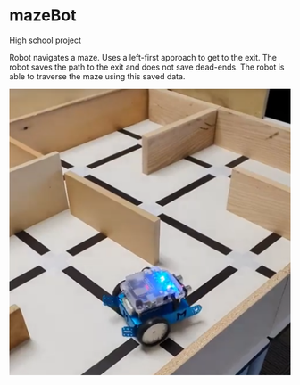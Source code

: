 # mazeBot
High school project

Robot navigates a maze. Uses a left-first approach to get to the exit. The robot saves the path to the exit and does not save dead-ends. The robot is able to traverse the maze using this saved data.

![robot in maze](https://raw.githubusercontent.com/selareid/mazeBot/master/Screenshot%202021-06-25%20093741.png)
